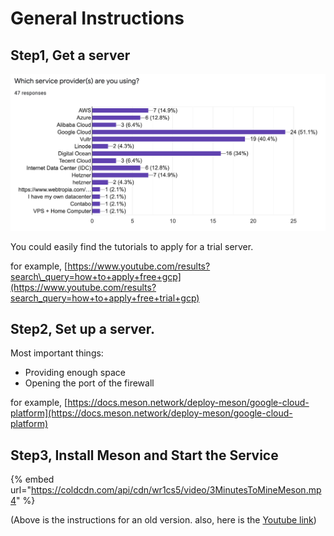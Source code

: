 # General Instructions

## Step1, Get a server

![](../.gitbook/assets/image%20%282%29%20%281%29.png)

You could easily find the tutorials to apply for a trial server.

for example, [https://www.youtube.com/results?search\_query=how+to+apply+free+gcp](https://www.youtube.com/results?search_query=how+to+apply+free+trial+gcp)



## Step2, Set up a server.

Most important things: 

* Providing enough space
* Opening the port of the firewall

for example, [https://docs.meson.network/deploy-meson/google-cloud-platform](https://docs.meson.network/deploy-meson/google-cloud-platform)

## Step3, Install Meson and Start the Service

{% embed url="https://coldcdn.com/api/cdn/wr1cs5/video/3MinutesToMineMeson.mp4" %}

\(Above is the instructions for an old version. also, here is the [Youtube link](https://www.youtube.com/watch?v=jHrVCpuREqk)\)

